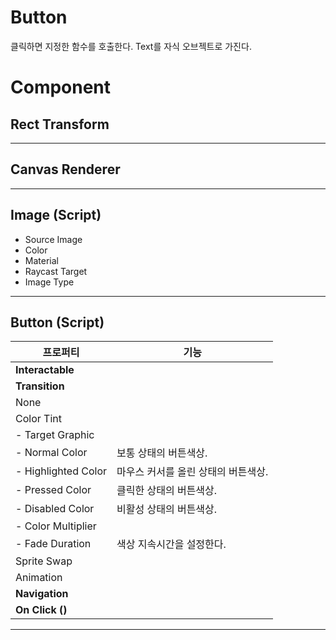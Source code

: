 # Button
클릭하면 지정한 함수를 호출한다. Text를 자식 오브젝트로 가진다.
# Component
## Rect Transform
- - -
## Canvas Renderer
- - -
## Image (Script)
- Source Image
- Color
- Material
- Raycast Target
- Image Type
- - -
## Button (Script)
프로퍼티 | 기능
-- | --
__Interactable__ | 
__Transition__ | 
None | 
Color Tint | 
- Target Graphic | 
- Normal Color | 보통 상태의 버튼색상.
- Highlighted Color | 마우스 커서를 올린 상태의 버튼색상.
- Pressed Color | 클릭한 상태의 버튼색상.
- Disabled Color | 비활성 상태의 버튼색상.
- Color Multiplier|
- Fade Duration| 색상 지속시간을 설정한다.
Sprite Swap | 
Animation | 
__Navigation__ | 
__On Click ()__ | 
- - -
